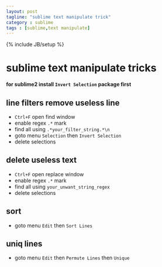 ```yaml
---
layout: post
tagline: "sublime text manipulate trick"
category : sublime
tags : [sublime,text manipulate]
---
```

{% include JB/setup %}

sublime text manipulate tricks
============================

**for sublime2 install `Invert Selection` package first**

## line filters remove useless line

- `Ctrl+F` open find window
- enable regex `.*` mark
- find all using `.*your_filter_string.*\n`
- goto menu `Selection` then `Invert Selection`
- delete selections

## delete useless text

- `Ctrl+F` open replace window
- enable regex `.*` mark
- find all using `your_unwant_string_regex`
- delete selections

## sort

- goto menu `Edit` then `Sort Lines`

## uniq lines

- goto menu `Edit` then `Permute Lines` then `Unique`